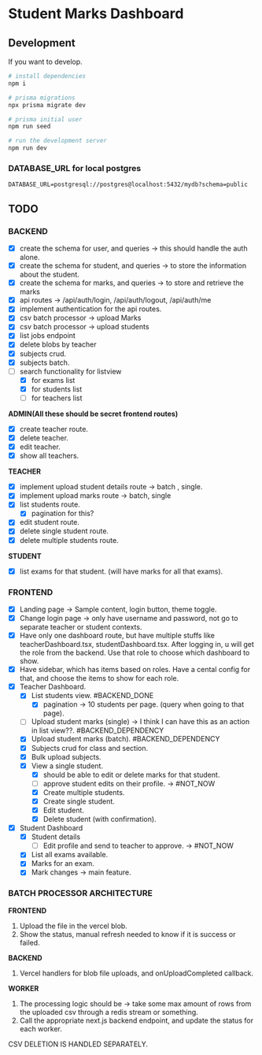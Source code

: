 # Student Marks Dashboard

## Development

If you want to develop.

```bash
# install dependencies
npm i

# prisma migrations
npx prisma migrate dev

# prisma initial user
npm run seed

# run the development server
npm run dev
```

### DATABASE_URL for local postgres

```.env
DATABASE_URL=postgresql://postgres@localhost:5432/mydb?schema=public
```

## TODO

### BACKEND

- [x] create the schema for user, and queries -> this should handle the auth alone.
- [x] create the schema for student, and queries -> to store the information about the student.
- [x] create the schema for marks, and queries -> to store and retrieve the marks
- [x] api routes -> /api/auth/login, /api/auth/logout, /api/auth/me
- [x] implement authentication for the api routes.
- [x] csv batch processor -> upload Marks
- [x] csv batch processor -> upload students
- [x] list jobs endpoint
- [x] delete blobs by teacher
- [x] subjects crud.
- [x] subjects batch.
- [ ] search functionality for listview
  - [x] for exams list
  - [x] for students list
  - [ ] for teachers list

**ADMIN(All these should be secret frontend routes)**
- [x] create teacher route.
- [x] delete teacher.
- [x] edit teacher.
- [x] show all teachers.

**TEACHER**
- [x] implement upload student details route -> batch , single.
- [x] implement upload marks route -> batch, single
- [x] list students route.
  - [x] pagination for this?
- [x] edit student route.
- [x] delete single student route.
- [x] delete multiple students route.

**STUDENT**
- [x] list exams for that student. (will have marks for all that exams).


### FRONTEND

- [x] Landing page -> Sample content, login button, theme toggle.
- [x] Change login page -> only have username and password, not go to separate teacher or student contexts.
- [x] Have only one dashboard route, but have multiple stuffs like teacherDashboard.tsx, studentDashboard.tsx.
        After logging in, u will get the role from the backend. Use that role to choose which dashboard to show.
- [x] Have sidebar, which has items based on roles. Have a cental config for that, and choose the items to show for each role.
- [x] Teacher Dashboard.
  - [x] List students view. #BACKEND_DONE
    - [x] pagination -> 10 students per page. (query when going to that page).
  - [ ] Upload student marks (single) -> I think I can have this as an action in list view??. #BACKEND_DEPENDENCY
  - [x] Upload student marks (batch). #BACKEND_DEPENDENCY
  - [x] Subjects crud for class and section.
  - [x] Bulk upload subjects.
  - [x] View a single student.
    - [x] should be able to edit or delete marks for that student.
    - [ ] approve student edits on their profile. -> #NOT_NOW
    - [x] Create multiple students.
    - [x] Create single student.
    - [x] Edit student.
    - [x] Delete student (with confirmation).
- [x] Student Dashboard
  - [x] Student details
    - [ ] Edit profile and send to teacher to approve. -> #NOT_NOW
  - [x] List all exams available.
  - [x] Marks for an exam.
  - [x] Mark changes -> main feature.

### BATCH PROCESSOR ARCHITECTURE

**FRONTEND**
1. Upload the file in the vercel blob.
2. Show the status, manual refresh needed to know if it is success or failed.

**BACKEND**
1. Vercel handlers for blob file uploads, and onUploadCompleted callback.

**WORKER**
1. The processing logic should be -> take some max amount of rows from the uploaded csv through a redis stream or something.
2. Call the appropriate next.js backend endpoint, and update the status for each worker.

CSV DELETION IS HANDLED SEPARATELY.
